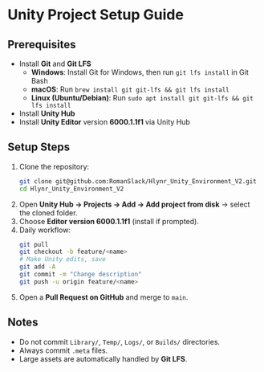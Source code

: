 # Unity Project Setup Guide

## Prerequisites
- Install **Git** and **Git LFS**
  - **Windows**: Install Git for Windows, then run `git lfs install` in Git Bash
  - **macOS**: Run `brew install git git-lfs && git lfs install`
  - **Linux (Ubuntu/Debian)**: Run `sudo apt install git git-lfs && git lfs install`
- Install **Unity Hub**
- Install **Unity Editor** version **6000.1.1f1** via Unity Hub

## Setup Steps
1. Clone the repository:
   ```bash
   git clone git@github.com:RomanSlack/Hlynr_Unity_Environment_V2.git
   cd Hlynr_Unity_Environment_V2
   ```
2. Open **Unity Hub → Projects → Add → Add project from disk** → select the cloned folder.
3. Choose **Editor version 6000.1.1f1** (install if prompted).
4. Daily workflow:
   ```bash
   git pull
   git checkout -b feature/<name>
   # Make Unity edits, save
   git add -A
   git commit -m "Change description"
   git push -u origin feature/<name>
   ```
5. Open a **Pull Request on GitHub** and merge to `main`.

## Notes
- Do not commit `Library/`, `Temp/`, `Logs/`, or `Builds/` directories.
- Always commit `.meta` files.
- Large assets are automatically handled by **Git LFS**.
